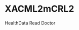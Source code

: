 # XACML2mCRL2


<PolicySet xmlns:xsi="http://www.w3.org/2001/XMLSchema-instance" xsi:schemaLocation="urn:oasis:names:tc:xacml:3.0:core:schema:wd-17 http://docs.oasis-open.org/xacml/3.0/xacml-core-v3-schema-wd-17.xsd" PolicySetId="root" Version="1" PolicyCombiningAlgId="urn:oasis:names:tc:xacml:3.0:policy-combining-algorithm:permit-overrides">
<Target/>
<Policy xmlns:xsi="http://www.w3.org/2001/XMLSchema-instance" xsi:schemaLocation="urn:oasis:names:tc:xacml:3.0:core:schema:wd-17 http://docs.oasis-open.org/xacml/3.0/xacml-core-v3-schema-wd-17.xsd" PolicyId="Policy1" Version="1.0" RuleCombiningAlgId="urn:oasis:names:tc:xacml:3.0:rule-combining-algorithm:permit-overrides">
<Target/>
<Rule RuleId= "Rule1" Effect="Permit">
	<Target>
		<AnyOf>
			<AllOf>
				<Match MatchId="urn:oasis:names:tc:xacml:1.0:function:string-equal">
					<AttributeValue DataType="http://www.w3.org/2001/XMLSchema#string">HealthData</AttributeValue>
					<AttributeDesignator MustBePresent="false" Category="urn:oasis:names:tc:xacml:3.0:attribute-category:resource" AttributeId="resource-id" DataType="http://www.w3.org/2001/XMLSchema#string"/>					
				</Match>
				<Match MatchId="urn:oasis:names:tc:xacml:1.0:function:string-equal">
					<AttributeValue DataType="http://www.w3.org/2001/XMLSchema#string">Read</AttributeValue>
					<AttributeDesignator MustBePresent="false" Category="urn:oasis:names:tc:xacml:3.0:attribute-category:action" AttributeId="action-id" DataType="http://www.w3.org/2001/XMLSchema#string"/>
				</Match>
			</AllOf>
		</AnyOf>
	</Target>
	<Condition>
        <Apply FunctionId="urn:oasis:names:tc:xacml:1.0:function:string-equal">
		<Apply FunctionId="urn:oasis:names:tc:xacml:1.0:function:string-one-and-only">
				<AttributeValue DataType="http://www.w3.org/2001/XMLSchema#string">Doctor</AttributeValue>
			</Apply>
			<AttributeDesignator MustBePresent="false" Category="urn:oasis:names:tc:xacml:1.0:subject-category:access-subject" AttributeId="subject-id" DataType="http://www.w3.org/2001/XMLSchema#string"/>
		</Apply>
	</Condition>
</Rule>
</Policy>
</PolicySet>
